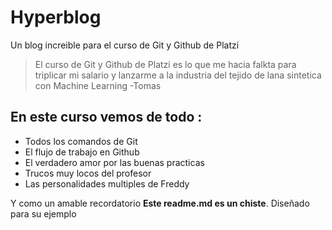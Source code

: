 # Hyperblog
Un blog increible para el curso de Git y Github de Platzi 
> El curso de Git y Github de Platzi es lo que me hacia falkta para triplicar mi salario y lanzarme a la industria del tejido de lana sintetica con Machine Learning 
> -Tomas 

## En este curso vemos de todo : 
* Todos los comandos de Git
* El flujo de trabajo en Github
* El verdadero amor por las buenas practicas
* Trucos muy locos del profesor 
* Las personalidades multiples de Freddy

Y como un amable recordatorio **Este readme.md es un chiste**. Diseñado para su ejemplo 
